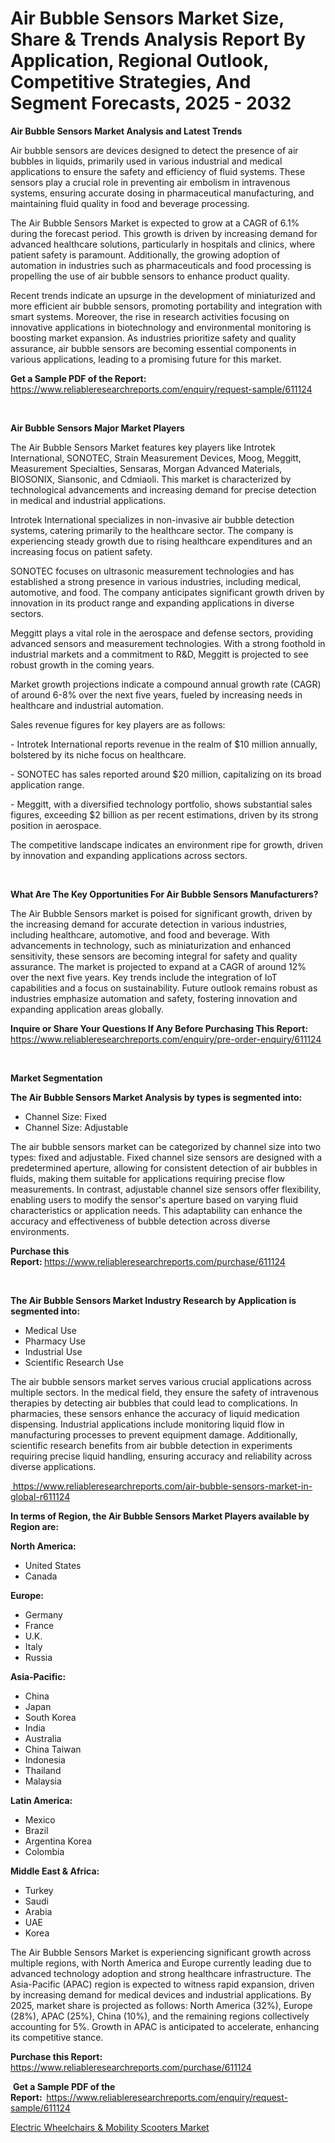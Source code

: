 <p><h1>Air Bubble Sensors Market Size, Share & Trends Analysis Report By Application, Regional Outlook, Competitive Strategies, And Segment Forecasts, 2025 - 2032</h1></p><p><strong>Air Bubble Sensors Market Analysis and Latest Trends</strong></p>
<p><p>Air bubble sensors are devices designed to detect the presence of air bubbles in liquids, primarily used in various industrial and medical applications to ensure the safety and efficiency of fluid systems. These sensors play a crucial role in preventing air embolism in intravenous systems, ensuring accurate dosing in pharmaceutical manufacturing, and maintaining fluid quality in food and beverage processing.</p><p>The Air Bubble Sensors Market is expected to grow at a CAGR of 6.1% during the forecast period. This growth is driven by increasing demand for advanced healthcare solutions, particularly in hospitals and clinics, where patient safety is paramount. Additionally, the growing adoption of automation in industries such as pharmaceuticals and food processing is propelling the use of air bubble sensors to enhance product quality.</p><p>Recent trends indicate an upsurge in the development of miniaturized and more efficient air bubble sensors, promoting portability and integration with smart systems. Moreover, the rise in research activities focusing on innovative applications in biotechnology and environmental monitoring is boosting market expansion. As industries prioritize safety and quality assurance, air bubble sensors are becoming essential components in various applications, leading to a promising future for this market.</p></p>
<p><strong>Get a Sample PDF of the Report:&nbsp;</strong> <a href="https://www.reliableresearchreports.com/enquiry/request-sample/611124?utm_campaign=2714&utm_medium=2&utm_source=Github&utm_content=ia&utm_term=23032025&utm_id=air-bubble-sensors">https://www.reliableresearchreports.com/enquiry/request-sample/611124</a></p>
<p>&nbsp;</p>
<p><strong>Air Bubble Sensors Major Market Players</strong></p>
<p><p>The Air Bubble Sensors Market features key players like Introtek International, SONOTEC, Strain Measurement Devices, Moog, Meggitt, Measurement Specialties, Sensaras, Morgan Advanced Materials, BIOSONIX, Siansonic, and Cdmiaoli. This market is characterized by technological advancements and increasing demand for precise detection in medical and industrial applications.</p><p>Introtek International specializes in non-invasive air bubble detection systems, catering primarily to the healthcare sector. The company is experiencing steady growth due to rising healthcare expenditures and an increasing focus on patient safety. </p><p>SONOTEC focuses on ultrasonic measurement technologies and has established a strong presence in various industries, including medical, automotive, and food. The company anticipates significant growth driven by innovation in its product range and expanding applications in diverse sectors.</p><p>Meggitt plays a vital role in the aerospace and defense sectors, providing advanced sensors and measurement technologies. With a strong foothold in industrial markets and a commitment to R&D, Meggitt is projected to see robust growth in the coming years.</p><p>Market growth projections indicate a compound annual growth rate (CAGR) of around 6-8% over the next five years, fueled by increasing needs in healthcare and industrial automation. </p><p>Sales revenue figures for key players are as follows: </p><p>- Introtek International reports revenue in the realm of $10 million annually, bolstered by its niche focus on healthcare.</p><p>- SONOTEC has sales reported around $20 million, capitalizing on its broad application range.</p><p>- Meggitt, with a diversified technology portfolio, shows substantial sales figures, exceeding $2 billion as per recent estimations, driven by its strong position in aerospace.</p><p>The competitive landscape indicates an environment ripe for growth, driven by innovation and expanding applications across sectors.</p></p>
<p>&nbsp;</p>
<p><strong>What Are The Key Opportunities For Air Bubble Sensors Manufacturers?</strong></p>
<p><p>The Air Bubble Sensors market is poised for significant growth, driven by the increasing demand for accurate detection in various industries, including healthcare, automotive, and food and beverage. With advancements in technology, such as miniaturization and enhanced sensitivity, these sensors are becoming integral for safety and quality assurance. The market is projected to expand at a CAGR of around 12% over the next five years. Key trends include the integration of IoT capabilities and a focus on sustainability. Future outlook remains robust as industries emphasize automation and safety, fostering innovation and expanding application areas globally.</p></p>
<p><strong>Inquire or Share Your Questions If Any Before Purchasing This Report:</strong> <a href="https://www.reliableresearchreports.com/enquiry/pre-order-enquiry/611124?utm_campaign=2714&utm_medium=2&utm_source=Github&utm_content=ia&utm_term=23032025&utm_id=air-bubble-sensors">https://www.reliableresearchreports.com/enquiry/pre-order-enquiry/611124</a></p>
<p>&nbsp;</p>
<p><strong>Market Segmentation</strong></p>
<p><strong>The Air Bubble Sensors Market Analysis by types is segmented into:</strong></p>
<p><ul><li>Channel Size: Fixed</li><li>Channel Size: Adjustable</li></ul></p>
<p><p>The air bubble sensors market can be categorized by channel size into two types: fixed and adjustable. Fixed channel size sensors are designed with a predetermined aperture, allowing for consistent detection of air bubbles in fluids, making them suitable for applications requiring precise flow measurements. In contrast, adjustable channel size sensors offer flexibility, enabling users to modify the sensor's aperture based on varying fluid characteristics or application needs. This adaptability can enhance the accuracy and effectiveness of bubble detection across diverse environments.</p></p>
<p><strong>Purchase this Report:&nbsp;</strong><a href="https://www.reliableresearchreports.com/purchase/611124?utm_campaign=2714&utm_medium=2&utm_source=Github&utm_content=ia&utm_term=23032025&utm_id=air-bubble-sensors">https://www.reliableresearchreports.com/purchase/611124</a></p>
<p>&nbsp;</p>
<p><strong>The Air Bubble Sensors Market Industry Research by Application is segmented into:</strong></p>
<p><ul><li>Medical Use</li><li>Pharmacy Use</li><li>Industrial Use</li><li>Scientific Research Use</li></ul></p>
<p><p>The air bubble sensors market serves various crucial applications across multiple sectors. In the medical field, they ensure the safety of intravenous therapies by detecting air bubbles that could lead to complications. In pharmacies, these sensors enhance the accuracy of liquid medication dispensing. Industrial applications include monitoring liquid flow in manufacturing processes to prevent equipment damage. Additionally, scientific research benefits from air bubble detection in experiments requiring precise liquid handling, ensuring accuracy and reliability across diverse applications.</p></p>
<p><a href="https://www.reliableresearchreports.com/air-bubble-sensors-market-in-global-r611124?utm_campaign=2714&utm_medium=2&utm_source=Github&utm_content=ia&utm_term=23032025&utm_id=air-bubble-sensors">&nbsp;https://www.reliableresearchreports.com/air-bubble-sensors-market-in-global-r611124</a></p>
<p><strong>In terms of Region, the Air Bubble Sensors Market Players available by Region are:</strong></p>
<p>
    <p> <strong> North America: </strong>
        <ul>
            <li>United States</li>
            <li>Canada</li>
        </ul>
        </p> 
    <p> <strong> Europe: </strong>
        <ul>
            <li>Germany</li>
            <li>France</li>
            <li>U.K.</li>
            <li>Italy</li>
            <li>Russia</li>
        </ul>
        </p> 
    <p> <strong> Asia-Pacific: </strong>
        <ul>
            <li>China</li>
            <li>Japan</li>
            <li>South Korea</li>
            <li>India</li>
            <li>Australia</li>
            <li>China Taiwan</li>
            <li>Indonesia</li>
            <li>Thailand</li>
            <li>Malaysia</li>
        </ul>
        </p> 
    <p> <strong> Latin America: </strong>
        <ul>
            <li>Mexico</li>
            <li>Brazil</li>
            <li>Argentina Korea</li>
            <li>Colombia</li>
        </ul>
        </p> 
    <p> <strong> Middle East & Africa: </strong>
        <ul>
            <li>Turkey</li>
            <li>Saudi</li>
            <li>Arabia</li>
            <li>UAE</li>
            <li>Korea</li>
        </ul>
    </p>
    </p>
<p><p>The Air Bubble Sensors Market is experiencing significant growth across multiple regions, with North America and Europe currently leading due to advanced technology adoption and strong healthcare infrastructure. The Asia-Pacific (APAC) region is expected to witness rapid expansion, driven by increasing demand for medical devices and industrial applications. By 2025, market share is projected as follows: North America (32%), Europe (28%), APAC (25%), China (10%), and the remaining regions collectively accounting for 5%. Growth in APAC is anticipated to accelerate, enhancing its competitive stance.</p></p>
<p><strong>Purchase this Report: </strong><a href="https://www.reliableresearchreports.com/purchase/611124?utm_campaign=2714&utm_medium=2&utm_source=Github&utm_content=ia&utm_term=23032025&utm_id=air-bubble-sensors">https://www.reliableresearchreports.com/purchase/611124</a></p>
<p>&nbsp;<strong>Get a Sample PDF of the Report:&nbsp;&nbsp;</strong><a href="https://www.reliableresearchreports.com/enquiry/request-sample/611124?utm_campaign=2714&utm_medium=2&utm_source=Github&utm_content=ia&utm_term=23032025&utm_id=air-bubble-sensors">https://www.reliableresearchreports.com/enquiry/request-sample/611124</a></p>
<p><strong></strong></p>
<p><p><a href="https://github.com/vitrilaoire/Market-Research-Report-List-1/blob/main/electric-wheelchairs-mobility-scooters-market.md?utm_campaign=2714&utm_medium=2&utm_source=Github&utm_content=ia&utm_term=23032025&utm_id=air-bubble-sensors">Electric Wheelchairs & Mobility Scooters Market</a></p></p>